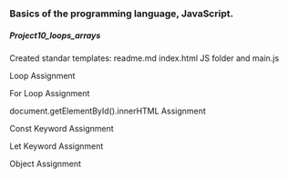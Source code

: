 <h3>Basics of the programming language, JavaScript.</h3>
<h5>Project10_loops_arrays</h5>
<p> Created standar templates: readme.md index.html  JS folder and main.js </p>
<p>Loop Assignment</p>
<p>For Loop Assignment</p>
<p>document.getElementById().innerHTML Assignment</p>
<p>Const Keyword Assignment</p>
<p>Let Keyword Assignment</p>
<p>Object Assignment</p>
<p></p>
<p></p>
<p></p>
<p></p>